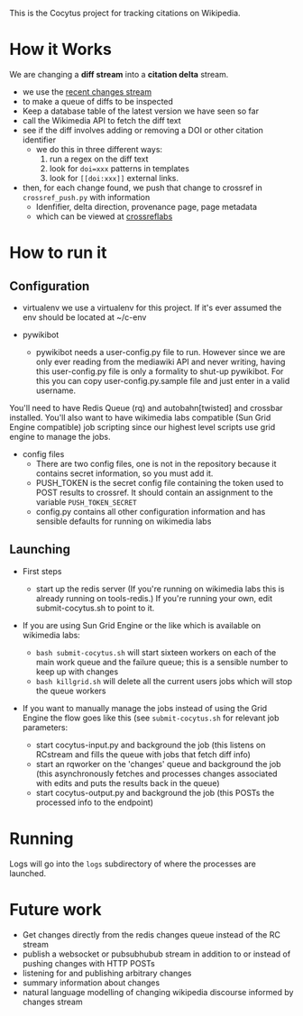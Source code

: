 This is the Cocytus project for tracking citations on Wikipedia.

# How it Works

We are changing a __diff stream__ into a __citation delta__ stream.

+ we use the [recent changes stream](https://wikitech.wikimedia.org/wiki/RCStream)
+ to make a queue of diffs to be inspected
+ Keep a database table of the latest version we have seen so far
+ call the Wikimedia API to fetch the diff text
+ see if the diff involves adding or removing a DOI or other citation identifier
  + we do this in three different ways:
	1. run a regex on the diff text
	1. look for `doi=xxx` patterns in templates
	1. look for `[[doi:xxx]]` external links.
+ then, for each change found, we push that change to crossref in `crossref_push.py` with information
    + Idenfifier, delta direction, provenance page, page metadata
    + which can be viewed at [crossreflabs](http://events.labs.crossref.org/events/types/WikipediaCitation)

# How to run it

## Configuration

+ virtualenv
  we use a virtualenv for this project. If it's ever assumed the env should be located at ~/c-env

+ pywikibot
  + pywikibot needs a user-config.py file to run. However since we are only ever reading from the mediawiki API and never writing, having this user-config.py file is only a formality to shut-up pywikibot. For this you can copy user-config.py.sample file and just enter in a valid username.

You'll need to have Redis Queue (rq) and autobahn[twisted] and crossbar installed.
You'll also want to have wikimedia labs compatible (Sun Grid Engine compatible) job scripting
since our highest level scripts use grid engine to manage the jobs.

+ config files
  + There are two config files, one is not in the repository because it contains secret information, so you must add it.
  + PUSH_TOKEN is the secret config file containing the token used to POST results to crossref. It should contain an assignment to the variable `PUSH_TOKEN_SECRET`
  + config.py contains all other configuration information and has sensible defaults for running on wikimedia labs

## Launching

+ First steps
  + start up the redis server (If you're running on wikimedia labs this is already running on tools-redis.) If you're running your own, edit submit-cocytus.sh to point to it.

+ If you are using Sun Grid Engine or the like which is available on wikimedia labs:
  + `bash submit-cocytus.sh` will start sixteen workers on each of the main work queue and the failure queue; this is a sensible number to keep up with changes
  + `bash killgrid.sh` will delete all the current users jobs which will stop the queue workers

+ If you want to manually manage the jobs instead of using the Grid Engine the flow goes like this (see `submit-cocytus.sh` for relevant job parameters:
  + start cocytus-input.py and background the job (this listens on RCstream and fills the queue with jobs that fetch diff info)
  + start an rqworker on the 'changes' queue and background the job (this asynchronously fetches and processes changes associated with edits and puts the results back in the queue)
  + start cocytus-output.py and background the job (this POSTs the processed info to the endpoint)

# Running

Logs will go into the `logs` subdirectory of where the processes are launched.

# Future work
+ Get changes directly from the redis changes queue instead of the RC stream
+ publish a websocket or pubsubhubub stream in addition to or instead of pushing changes with HTTP POSTs
+ listening for and publishing arbitrary changes
+ summary information about changes
+ natural language modelling of changing wikipedia discourse informed by changes stream
